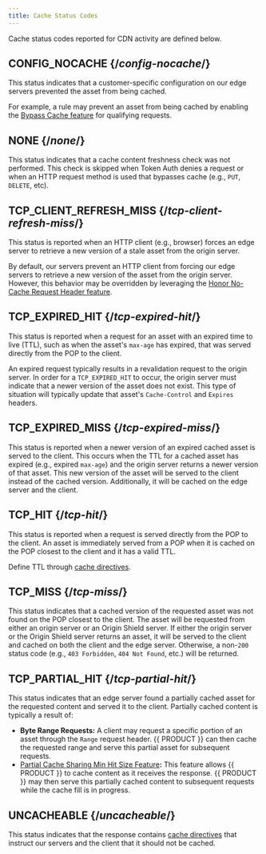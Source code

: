 ```yaml
---
title: Cache Status Codes
---
```


Cache status codes reported for CDN activity are defined below.

## CONFIG_NOCACHE {/*config-nocache*/}

This status indicates that a customer-specific configuration on our edge servers prevented the asset from being cached.

For example, a rule may prevent an asset from being cached by enabling the [Bypass Cache feature](/applications/performance/rules/features#bypass-cache) for qualifying requests. 

## NONE {/*none*/}

This status indicates that a cache content freshness check was not performed. This check is skipped when Token Auth denies a request or when an HTTP request method is used that bypasses cache (e.g., `PUT`, `DELETE`, etc).

## TCP_CLIENT_REFRESH_MISS {/*tcp-client-refresh-miss*/}

This status is reported when an HTTP client (e.g., browser) forces an edge server to retrieve a new version of a stale asset from the origin server.

By default, our servers prevent an HTTP client from forcing our edge servers to retrieve a new version of the asset from the origin server. However, this behavior may be overridden by leveraging the [Honor No-Cache Request Header feature](/applications/performance/rules/features#honor-no-cache-request-header). 

## TCP_EXPIRED_HIT {/*tcp-expired-hit*/}

This status is reported when a request for an asset with an expired time to live (TTL), such as when the asset's `max-age` has expired, that was served directly from the POP to the client.

An expired request typically results in a revalidation request to the origin server. In order for a `TCP_EXPIRED_HIT` to occur, the origin server must indicate that a newer version of the asset does not exist. This type of situation will typically update that asset's `Cache-Control` and `Expires` headers.

## TCP_EXPIRED_MISS {/*tcp-expired-miss*/}

This status is reported when a newer version of an expired cached asset is served to the client. This occurs when the TTL for a cached asset has expired (e.g., expired `max-age`) and the origin server returns a newer version of that asset. This new version of the asset will be served to the client instead of the cached version. Additionally, it will be cached on the edge server and the client.

## TCP_HIT {/*tcp-hit*/}

This status is reported when a request is served directly from the POP to the client. An asset is immediately served from a POP when it is cached on the POP closest to the client and it has a valid TTL. 

Define TTL through [cache directives](/applications/performance/caching#cache-directives).

## TCP_MISS {/*tcp-miss*/}

This status indicates that a cached version of the requested asset was not found on the POP closest to the client. The asset will be requested from either an origin server or an Origin Shield server. If either the origin server or the Origin Shield server returns an asset, it will be served to the client and cached on both the client and the edge server. Otherwise, a non-`200` status code (e.g., `403 Forbidden`, `404 Not Found`, etc.) will be returned.

## TCP_PARTIAL_HIT {/*tcp-partial-hit*/}

This status indicates that an edge server found a partially cached asset for the requested content and served it to the client. Partially cached content is typically a result of:
-   **Byte Range Requests:** A client may request a specific portion of an asset through the `Range` request header. {{ PRODUCT }} can then cache the requested range and serve this partial asset for subsequent requests. 
-   [Partial Cache Sharing Min Hit Size Feature](/applications/performance/rules/features#partial-cache-sharing-min-hit-size)**:** This feature allows {{ PRODUCT }} to cache content as it receives the response. {{ PRODUCT }} may then serve this partially cached content to subsequent requests while the cache fill is in progress. 

## UNCACHEABLE {/*uncacheable*/}

This status indicates that the response contains [cache directives](/applications/performance/caching#cache-directives) that instruct our servers and the client that it should not be cached.